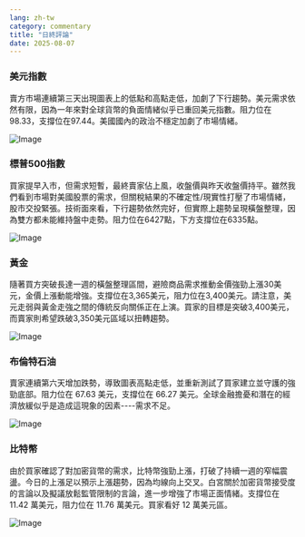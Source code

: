 ```yaml
---
lang: zh-tw
category: commentary
title: "日終評論"
date: 2025-08-07
---
```


### 美元指數

賣方市場連續第三天出現圖表上的低點和高點走低，加劇了下行趨勢。美元需求依然有限，因為一年來對全球貨幣的負面情緒似乎已重回美元指數。阻力位在98.33，支撐位在97.44。美國國內的政治不穩定加劇了市場情緒。

![Image](https://markleighedu.github.io/img/Aug-2025/07-Aug-2025/usdindex.jpg)

### 標普500指數

買家提早入市，但需求短暫，最終賣家佔上風，收盤價與昨天收盤價持平。雖然我們看到市場對美國股票的需求，但關稅結果的不確定性/現實性打壓了市場情緒，股市交投緊張。技術面來看，下行趨勢依然完好，但實際上趨勢呈現橫盤整理，因為雙方都未能維持盤中走勢。阻力位在6427點，下方支撐位在6335點。

![Image](https://markleighedu.github.io/img/Aug-2025/07-Aug-2025/sp500.jpg)

### 黃金

隨著買方突破長達一週的橫盤整理區間，避險商品需求推動金價強勁上漲30美元，金價上漲動能增強。支撐位在3,365美元，阻力位在3,400美元。請注意，美元走弱與黃金走強之間的傳統反向關係正在上演。買家的目標是突破3,400美元，而賣家則希望跌破3,350美元區域以扭轉趨勢。

![Image](https://markleighedu.github.io/img/Aug-2025/07-Aug-2025/gold.jpg)

### 布倫特石油

賣家連續第六天增加跌勢，導致圖表高點走低，並重新測試了買家建立並守護的強勁底部。阻力位在 67.63 美元，支撐位在 66.27 美元。全球金融擔憂和潛在的經濟放緩似乎是造成這現象的因素----需求不足。

![Image](https://markleighedu.github.io/img/Aug-2025/07-Aug-2025/brentoil.jpg)

### 比特幣

由於買家確認了對加密貨幣的需求，比特幣強勁上漲，打破了持續一週的窄幅震盪。今日的上漲足以預示上漲趨勢，因為均線向上交叉。白宮關於加密貨幣接受度的言論以及擬議放鬆監管限制的言論，進一步增強了市場正面情緒。支撐位在 11.42 萬美元，阻力位在 11.76 萬美元。買家看好 12 萬美元區。

![Image](https://markleighedu.github.io/img/Aug-2025/07-Aug-2025/bitcoin.jpg)

